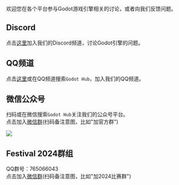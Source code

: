 欢迎您在各个平台参与Godot游戏引擎相关的讨论，或者向我们反馈问题。  

## Discord  

点击[这里](https://discord.com/invite/Yy46mP5H2T)加入我们的Discord频道，讨论Godot引擎的问题。  

## QQ频道  

点击[这里](https://pd.qq.com/s/9a6ctfgtu)或在QQ频道搜索`Godot Hub`，加入我们的QQ频道。  

## 微信公众号  

扫码或在微信搜索`Godot Hub`关注我们的公众号平台。  
点击加入[微信群](https://godothub.atomgit.net/festival2024/wechat)(扫码备注意图，比如"加官方群")  

![](/res/wechat/qrcode.png)  

## Festival 2024群组  

QQ群号：765066043   
点击加入[微信群](https://godothub.atomgit.net/festival2024/wechat)(扫码备注意图，比如"加2024比赛群")  
